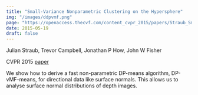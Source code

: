 ```yaml
---
title: "Small-Variance Nonparametric Clustering on the Hypersphere"
img: "/images/ddpvmf.png"
page: "https://openaccess.thecvf.com/content_cvpr_2015/papers/Straub_Small-Variance_Nonparametric_Clustering_2015_CVPR_paper.pdf"
date: 2015-05-19
draft: false
---
```

Julian Straub, Trevor Campbell, Jonathan P How, John W Fisher

CVPR 2015
[paper](https://openaccess.thecvf.com/content_cvpr_2015/papers/Straub_Small-Variance_Nonparametric_Clustering_2015_CVPR_paper.pdf)

We show how to derive a fast non-parametric DP-means algorithm, DP-vMF-means, for directional data like surface normals. This allows us to analyse surface normal distributions of depth images.




